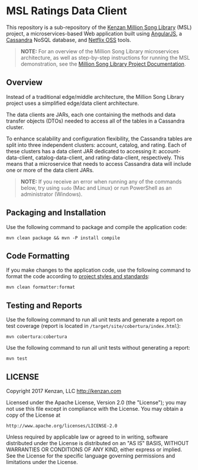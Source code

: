# MSL Ratings Data Client

This repository is a sub-repository of the [Kenzan Million Song Library](https://github.com/kenzanmedia/million-song-library) (MSL) project, a microservices-based Web application built using [AngularJS](https://angularjs.org/), a [Cassandra](http://cassandra.apache.org/) NoSQL database, and [Netflix OSS](http://netflix.github.io/) tools.

> **NOTE:** For an overview of the Million Song Library microservices architecture, as well as step-by-step instructions for running the MSL demonstration, see the [Million Song Library Project Documentation](https://github.com/kenzanmedia/million-song-library/tree/develop/docs).

## Overview

Instead of a traditional edge/middle architecture, the Million Song Library project uses a simplified edge/data client architecture.

The data clients are JARs, each one containing the methods and data transfer objects (DTOs) needed to access all of the tables in a Cassandra cluster.

To enhance scalability and configuration flexibility, the Cassandra tables are split into three independent clusters: account, catalog, and rating. Each of these clusters has a data client JAR dedicated to accessing it: account-data-client, catalog-data-client, and rating-data-client, respectively. This means that a microservice that needs to access Cassandra data will include one or more of the data client JARs.

> **NOTE:** If you receive an error when running any of the commands below, try using `sudo` (Mac and Linux) or run PowerShell as an administrator (Windows).

## Packaging and Installation

Use the following command to package and compile the application code:

```
mvn clean package && mvn -P install compile
```

## Code Formatting

If you make changes to the application code, use the following command to format the code according to [project styles and standards](https://github.com/kenzanmedia/styleguide):

```
mvn clean formatter:format
```

## Testing and Reports

Use the following command to run all unit tests and generate a report on test coverage (report is located in `/target/site/cobertura/index.html`):

```
mvn cobertura:cobertura
```

Use the following command to run all unit tests without generating a report:

```
mvn test
```

 ## LICENSE
Copyright 2017 Kenzan, LLC <http://kenzan.com>
 
Licensed under the Apache License, Version 2.0 (the "License");
you may not use this file except in compliance with the License.
You may obtain a copy of the License at
 
    http://www.apache.org/licenses/LICENSE-2.0
 
Unless required by applicable law or agreed to in writing, software
distributed under the License is distributed on an "AS IS" BASIS,
WITHOUT WARRANTIES OR CONDITIONS OF ANY KIND, either express or implied.
See the License for the specific language governing permissions and
limitations under the License.
